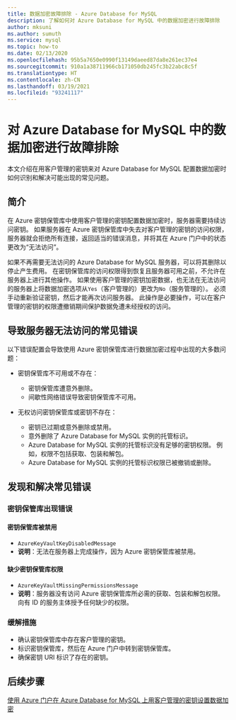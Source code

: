 ```yaml
---
title: 数据加密故障排除 - Azure Database for MySQL
description: 了解如何对 Azure Database for MySQL 中的数据加密进行故障排除
author: mksuni
ms.author: sumuth
ms.service: mysql
ms.topic: how-to
ms.date: 02/13/2020
ms.openlocfilehash: 95b5a7650e0990f13149daeed87da8e261ec37e4
ms.sourcegitcommit: 910a1a38711966cb171050db245fc3b22abc8c5f
ms.translationtype: HT
ms.contentlocale: zh-CN
ms.lasthandoff: 03/19/2021
ms.locfileid: "93241117"
---
```

# <a name="troubleshoot-data-encryption-in-azure-database-for-mysql"></a>对 Azure Database for MySQL 中的数据加密进行故障排除

本文介绍在用客户管理的密钥来对 Azure Database for MySQL 配置数据加密时如何识别和解决可能出现的常见问题。

## <a name="introduction"></a>简介

在 Azure 密钥保管库中使用客户管理的密钥配置数据加密时，服务器需要持续访问密钥。 如果服务器在 Azure 密钥保管库中失去对客户管理的密钥的访问权限，服务器就会拒绝所有连接，返回适当的错误消息，并将其在 Azure 门户中的状态更改为“无法访问”。

如果不再需要无法访问的 Azure Database for MySQL 服务器，可以将其删除以停止产生费用。 在密钥保管库的访问权限得到恢复且服务器可用之前，不允许在服务器上进行其他操作。 如果使用客户管理的密钥加密数据，也无法在无法访问的服务器上将数据加密选项从`Yes`（客户管理的）更改为`No`（服务管理的）。 必须手动重新验证密钥，然后才能再次访问服务器。 此操作是必要操作，可以在客户管理的密钥的权限遭撤销期间保护数据免遭未经授权的访问。

## <a name="common-errors-that-cause-the-server-to-become-inaccessible"></a>导致服务器无法访问的常见错误

以下错误配置会导致使用 Azure 密钥保管库进行数据加密过程中出现的大多数问题：

- 密钥保管库不可用或不存在：
  - 密钥保管库遭意外删除。
  - 间歇性网络错误导致密钥保管库不可用。

- 无权访问密钥保管库或密钥不存在：
  - 密钥已过期或意外删除或禁用。
  - 意外删除了 Azure Database for MySQL 实例的托管标识。
  - Azure Database for MySQL 实例的托管标识没有足够的密钥权限。 例如，权限不包括获取、包装和解包。
  - Azure Database for MySQL 实例的托管标识权限已被撤销或删除。

## <a name="identify-and-resolve-common-errors"></a>发现和解决常见错误

### <a name="errors-on-the-key-vault"></a>密钥保管库出现错误

#### <a name="disabled-key-vault"></a>密钥保管库被禁用

- `AzureKeyVaultKeyDisabledMessage`
- **说明**：无法在服务器上完成操作，因为 Azure 密钥保管库被禁用。

#### <a name="missing-key-vault-permissions"></a>缺少密钥保管库权限

- `AzureKeyVaultMissingPermissionsMessage`
- **说明**：服务器没有访问 Azure 密钥保管库所必需的获取、包装和解包权限。 向有 ID 的服务主体授予任何缺少的权限。

### <a name="mitigation"></a>缓解措施

- 确认密钥保管库中存在客户管理的密钥。
- 标识密钥保管库，然后在 Azure 门户中转到密钥保管库。
- 确保密钥 URI 标识了存在的密钥。

## <a name="next-steps"></a>后续步骤

[使用 Azure 门户在 Azure Database for MySQL 上用客户管理的密钥设置数据加密](howto-data-encryption-portal.md)
